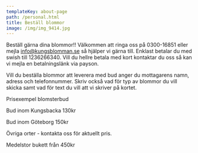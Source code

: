 ```yaml
---
templateKey: about-page
path: /personal.html
title: Beställ blommor
image: /img/img_9414.jpg
---
```

Beställ gärna dina blommor!! Välkommen att ringa oss på 0300-16851 eller mejla info@kungsblomman.se så hjälper vi gärna till. Enklast betalar du med swish till 1236266340. Vill du hellre betala med kort kontaktar du oss så kan vi mejla en betalningslänk via payson.



V﻿ill du beställa blommor att leverera med bud anger du mottagarens namn, adress och telefonnummer. Skriv också vad för typ av blommor du vill skicka samt vad för text du vill att vi skriver på kortet. 



P﻿risexempel blomsterbud

B﻿ud inom Kungsbacka 130kr

B﻿ud inom Göteborg 150kr

Ö﻿vriga orter - kontakta oss för aktuellt pris.

M﻿edelstor bukett från 450kr